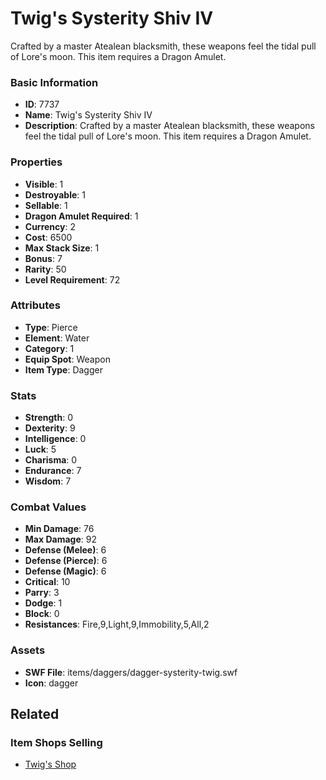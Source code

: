 # Twig's Systerity Shiv IV

Crafted by a master Atealean blacksmith, these weapons feel the tidal pull of Lore's moon. This item requires a Dragon Amulet.

### Basic Information

- **ID**: 7737
- **Name**: Twig&#039;s Systerity Shiv IV
- **Description**: Crafted by a master Atealean blacksmith, these weapons feel the tidal pull of Lore&#039;s moon. This item requires a Dragon Amulet.

### Properties

- **Visible**: 1
- **Destroyable**: 1
- **Sellable**: 1
- **Dragon Amulet Required**: 1
- **Currency**: 2
- **Cost**: 6500
- **Max Stack Size**: 1
- **Bonus**: 7
- **Rarity**: 50
- **Level Requirement**: 72

### Attributes

- **Type**: Pierce
- **Element**: Water
- **Category**: 1
- **Equip Spot**: Weapon
- **Item Type**: Dagger

### Stats

- **Strength**: 0
- **Dexterity**: 9
- **Intelligence**: 0
- **Luck**: 5
- **Charisma**: 0
- **Endurance**: 7
- **Wisdom**: 7

### Combat Values

- **Min Damage**: 76
- **Max Damage**: 92
- **Defense (Melee)**: 6
- **Defense (Pierce)**: 6
- **Defense (Magic)**: 6
- **Critical**: 10
- **Parry**: 3
- **Dodge**: 1
- **Block**: 0
- **Resistances**: Fire,9,Light,9,Immobility,5,All,2

### Assets

- **SWF File**: items/daggers/dagger-systerity-twig.swf
- **Icon**: dagger

## Related

### Item Shops Selling

- [Twig's Shop](../item-shops/284-twig-s-shop.md)

